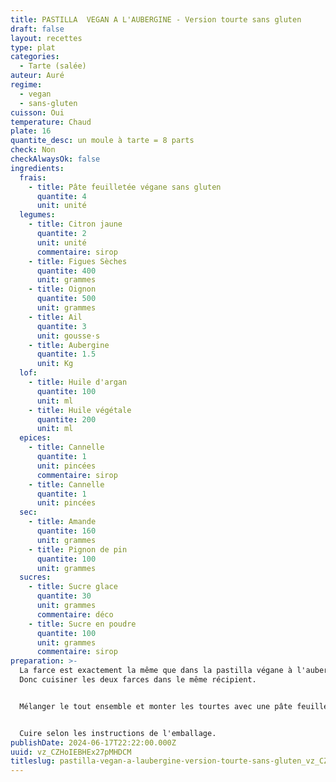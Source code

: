 ```yaml
---
title: PASTILLA  VEGAN A L'AUBERGINE - Version tourte sans gluten
draft: false
layout: recettes
type: plat
categories:
  - Tarte (salée)
auteur: Auré
regime:
  - vegan
  - sans-gluten
cuisson: Oui
temperature: Chaud
plate: 16
quantite_desc: un moule à tarte = 8 parts
check: Non
checkAlwaysOk: false
ingredients:
  frais:
    - title: Pâte feuilletée végane sans gluten
      quantite: 4
      unit: unité
  legumes:
    - title: Citron jaune
      quantite: 2
      unit: unité
      commentaire: sirop
    - title: Figues Sèches
      quantite: 400
      unit: grammes
    - title: Oignon
      quantite: 500
      unit: grammes
    - title: Ail
      quantite: 3
      unit: gousse·s
    - title: Aubergine
      quantite: 1.5
      unit: Kg
  lof:
    - title: Huile d'argan
      quantite: 100
      unit: ml
    - title: Huile végétale
      quantite: 200
      unit: ml
  epices:
    - title: Cannelle
      quantite: 1
      unit: pincées
      commentaire: sirop
    - title: Cannelle
      quantite: 1
      unit: pincées
  sec:
    - title: Amande
      quantite: 160
      unit: grammes
    - title: Pignon de pin
      quantite: 100
      unit: grammes
  sucres:
    - title: Sucre glace
      quantite: 30
      unit: grammes
      commentaire: déco
    - title: Sucre en poudre
      quantite: 100
      unit: grammes
      commentaire: sirop
preparation: >-
  La farce est exactement la même que dans la pastilla végane à l'aubergine.
  Donc cuisiner les deux farces dans le même récipient.


  Mélanger le tout ensemble et monter les tourtes avec une pâte feuilletée en dessous et une au dessus. Et bien colmater. Percer une petite cheminée au centre de la tourte avant cuisson.


  Cuire selon les instructions de l'emballage.
publishDate: 2024-06-17T22:22:00.000Z
uuid: vz_CZHoIEBHEx27pMHDCM
titleslug: pastilla-vegan-a-laubergine-version-tourte-sans-gluten_vz_CZHoIEBHEx27pMHDCM
---
```

